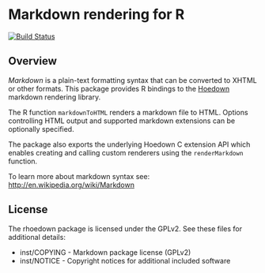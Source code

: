 Markdown rendering for R
=============================================================================

[![Build Status](https://travis-ci.org/jonathan-g/rhoedown.svg)](https://travis-ci.org/jonathan-g/rhoedown)

Overview
-----------------------------------------------------------------------------

*Markdown* is a plain-text formatting syntax that can be converted
to XHTML or other formats. This package provides R bindings to the
[Hoedown](https://github.com/hoedown/hoedown) markdown rendering library.

The R function `markdownToHTML` renders a markdown file to HTML. Options
controlling HTML output and supported markdown extensions can be optionally
specified.

The package also exports the underlying Hoedown C extension API which
enables creating and calling custom renderers using the `renderMarkdown`
function.

To learn more about markdown syntax see: <http://en.wikipedia.org/wiki/Markdown>

License
-----------------------------------------------------------------------------

The rhoedown package is licensed under the GPLv2. See these files for
additional details:

- inst/COPYING - Markdown package license (GPLv2)
- inst/NOTICE  - Copyright notices for additional included software
